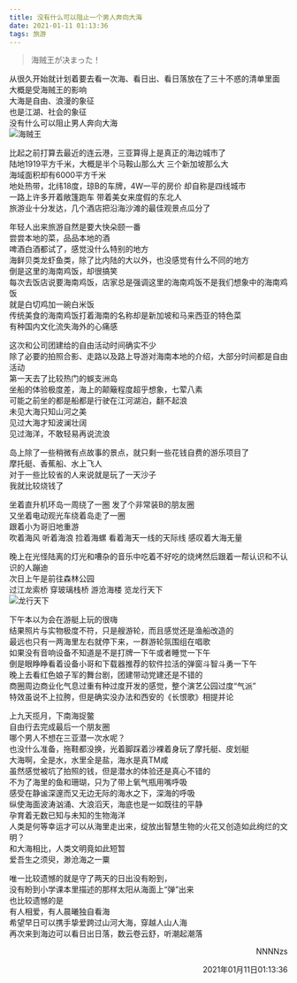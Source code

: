 ```yaml
---
title: 没有什么可以阻止一个男人奔向大海
date: 2021-01-11 01:13:36
tags: 旅游
---
```

> 海贼王が决まった！  


从很久开始就计划着要去看一次海、看日出、看日落放在了三十不惑的清单里面    
大概是受海贼王的影响   
大海是自由、浪漫的象征  
也是江湖、社会的象征  
没有什么可以阻止男人奔向大海  
![海贼王](https://mmbiz.qpic.cn/mmbiz_png/4F9Mrfvbj3qmk3AaUt6tTibZM3eFrIsxdS0gE5MfiaianUvhPHXNDHicA7FCia9WGrKdIu1YqibE6Qh2rYQqDz5LVgaQ/640?wx_fmt=png&tp=webp&wxfrom=5&wx_lazy=1&wx_co=1)
  
比起之前打算去最近的连云港，三亚算得上是真正的海边城市了  
陆地1919平方千米，大概是半个马鞍山那么大 三个新加坡那么大  
海域面积却有6000平方千米  
地处热带，北纬18度，琼B的车牌，4W一平的房价 却自称是四线城市  
一路上许多开着敞篷跑车 带着美女来度假的东北人  
旅游业十分发达，几个酒店把沿海沙滩的最佳观景点瓜分了  
  
年轻人出来旅游自然是要大快朵颐一番  
尝尝本地的菜，品品本地的酒  
啤酒白酒都试了，感觉没什么特别的地方  
海鲜贝类龙虾鱼类，除了比内陆的大以外，也没感觉有什么不同的地方  
倒是这里的海南鸡饭，却很搞笑  
每次去饭店说要海南鸡饭，店家总是强调这里的海南鸡饭不是我们想象中的海南鸡饭  
就是白切鸡加一碗白米饭  
传统美食的海南鸡饭打着海南的名称却是新加坡和马来西亚的特色菜  
有种国内文化流失海外的心痛感  

这次和公司团建给的自由活动时间确实不少  
除了必要的拍照合影、走路以及路上导游对海南本地的介绍，大部分时间都是自由活动  
第一天去了比较热门的蜈支洲岛  
坐船的体验极度差，海上的颠簸程度超乎想象，七荤八素  
可能之前坐的都是船都是行驶在江河湖泊，翻不起浪  
未见大海只知山河之美  
见过大海才知波澜壮阔  
见过海洋，不敢轻易再说流浪  
  
  
岛上除了一些稍微有点故事的景点，就只剩一些花钱自费的游乐项目了  
摩托艇、香蕉船、水上飞人    
对于一些比较省的人来说就是玩了一天沙子  
我就比较烧钱了  
  
坐着直升机环岛一周绕了一圈 发了个非常装B的朋友圈  
又坐着电动观光车绕着岛走了一圈    
跟着小为哥旧地重游  
吹着海风 听着海浪 捡着海螺 看着海天一线的天际线 感叹着大海无量  
  
晚上在光怪陆离的灯光和嘈杂的音乐中吃着不好吃的烧烤然后跟着一帮认识和不认识的人蹦迪  
次日上午是前往森林公园  
过江龙索桥 穿玻璃栈桥 游沧海楼 览龙行天下  
![龙行天下](https://mmbiz.qpic.cn/mmbiz_jpg/4F9Mrfvbj3qmk3AaUt6tTibZM3eFrIsxdia0ib0EClGzXQzhyXMFliaNmmUGF4qgKAxWsjBqrayEwsv3jibvF1OOtLA/640?wx_fmt=jpeg&tp=webp&wxfrom=5&wx_lazy=1&wx_co=1)

  
下午本以为会在游艇上玩的很嗨  
结果照片与实物极度不符，只是艘游轮，而且感觉还是渔船改造的  
最远也只有一两海里左右就停下来，一群游轮氛围组在唱歌  
如果没有音响设备不知道是不是打牌一下午或者睡觉一下午  
倒是眼睁睁看着设备小哥和下载器推荐的软件拉活的弹窗斗智斗勇一下午  
晚上去看红色娘子军的舞台剧，团建带动党建还是不错的  
商圈周边商业化气息过重有种过度开发的感觉，整个演艺公园过度“气派”  
特效虽说不上拉胯，但是确实没办法和西安的《长恨歌》相提并论  
  
  
  
上九天揽月，下南海捉鳖  
自由行去完成最后一个朋友圈  
哪个男人不想在三亚潜一次水呢？  
也没什么准备，拖鞋都没换，光着脚踩着沙裸着身玩了摩托艇、皮划艇  
大海啊，全是水，水里全是盐，海水是真TM咸  
虽然感觉被坑了拍照的钱，但是潜水的体验还是真心不错的  
不为了海里的鱼和珊瑚，只为了带上氧气瓶用嘴呼吸  
感受在静谧深邃而又无边无际的海水之下，深海的呼吸  
纵使海面波涛汹涌、大浪滔天，海底也是一如既往的平静  
孕育着无数已知与未知的生物海洋  
人类是何等幸运才可以从海里走出来，绽放出智慧生物的火花又创造如此绚烂的文明？  
和大海相比，人类文明竟如此短暂  
爱吾生之须臾，渺沧海之一粟  
  
  
唯一比较遗憾的就是守了两天的日出没有盼到，  
没有盼到小学课本里描述的那样太阳从海面上“弹”出来  
也比较遗憾的是  
有人相爱，有人晨曦独自看海  
希望早日可以携手挚爱跨过山河大海，穿越人山人海  
再次来到海边可以看日出日落，数云卷云舒，听潮起潮落  

<p align="right">NNNNzs</p>
<p align="right">2021年01月11日01:13:36</p>